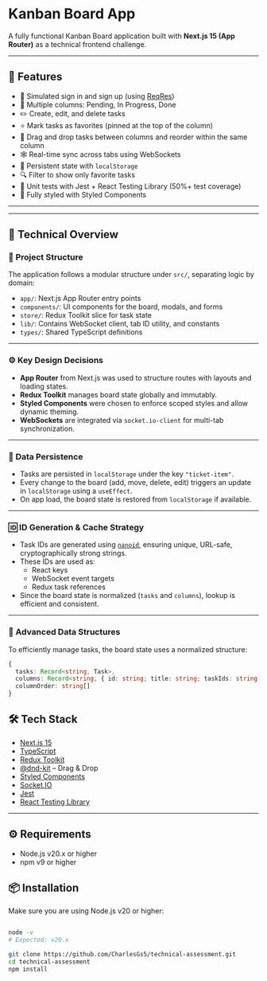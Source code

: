 # Kanban Board App

A fully functional Kanban Board application built with **Next.js 15 (App Router)** as a technical frontend challenge.

---

## 🚀 Features

- 🔐 Simulated sign in and sign up (using [ReqRes](https://reqres.in))
- 🧩 Multiple columns: Pending, In Progress, Done
- ✏️ Create, edit, and delete tasks
- ⭐ Mark tasks as favorites (pinned at the top of the column)
- 📌 Drag and drop tasks between columns and reorder within the same column
- 🕸️ Real-time sync across tabs using WebSockets
- 💾 Persistent state with `localStorage`
- 🔍 Filter to show only favorite tasks
- 🧪 Unit tests with Jest + React Testing Library (50%+ test coverage)
- 💅 Fully styled with Styled Components

---

---

## 🧠 Technical Overview

### 📁 Project Structure

The application follows a modular structure under `src/`, separating logic by domain:

- `app/`: Next.js App Router entry points
- `components/`: UI components for the board, modals, and forms
- `store/`: Redux Toolkit slice for task state
- `lib/`: Contains WebSocket client, tab ID utility, and constants
- `types/`: Shared TypeScript definitions

---

### ⚙️ Key Design Decisions

- **App Router** from Next.js was used to structure routes with layouts and loading states.
- **Redux Toolkit** manages board state globally and immutably.
- **Styled Components** were chosen to enforce scoped styles and allow dynamic theming.
- **WebSockets** are integrated via `socket.io-client` for multi-tab synchronization.

---

### 💾 Data Persistence

- Tasks are persisted in `localStorage` under the key `"ticket-item"`.
- Every change to the board (add, move, delete, edit) triggers an update in `localStorage` using a `useEffect`.
- On app load, the board state is restored from `localStorage` if available.

---

### 🆔 ID Generation & Cache Strategy

- Task IDs are generated using [`nanoid`](https://github.com/ai/nanoid), ensuring unique, URL-safe, cryptographically strong strings.
- These IDs are used as:
    - React keys
    - WebSocket event targets
    - Redux task references
- Since the board state is normalized (`tasks` and `columns`), lookup is efficient and consistent.

---

### 🧱 Advanced Data Structures

To efficiently manage tasks, the board state uses a normalized structure:

```ts
{
  tasks: Record<string, Task>,
  columns: Record<string, { id: string; title: string; taskIds: string[] }>,
  columnOrder: string[]
}
```


## 🛠️ Tech Stack

- [Next.js 15](https://nextjs.org/)
- [TypeScript](https://www.typescriptlang.org/)
- [Redux Toolkit](https://redux-toolkit.js.org/)
- [@dnd-kit](https://dndkit.com/) – Drag & Drop
- [Styled Components](https://styled-components.com/)
- [Socket.IO](https://socket.io/)
- [Jest](https://jestjs.io/)
- [React Testing Library](https://testing-library.com/)

---

## ⚙️ Requirements

- Node.js v20.x or higher
- npm v9 or higher


## 📦 Installation

Make sure you are using Node.js v20 or higher:

```bash

node -v
# Expected: v20.x

git clone https://github.com/CharlesGs5/technical-assessment.git
cd technical-assessment
npm install
